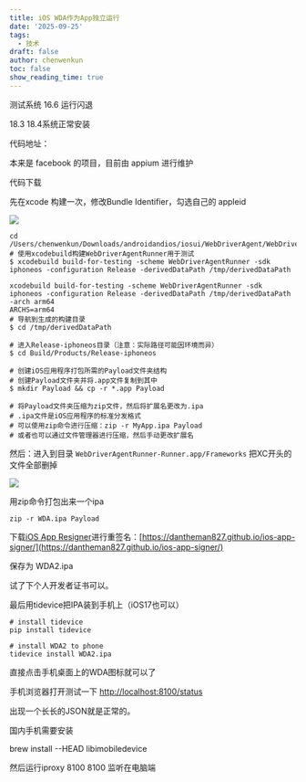 ```yaml
---
title: iOS WDA作为App独立运行
date: '2025-09-25'
tags:
  - 技术
draft: false
author: chenwenkun
toc: false
show_reading_time: true
---
```

测试系统 16.6 运行闪退

18.3 18.4系统正常安装

代码地址：

本来是 facebook 的项目，目前由 appium 进行维护

代码下载

先在xcode 构建一次，修改Bundle Identifier，勾选自己的 appleid

![](https://prod-files-secure.s3.us-west-2.amazonaws.com/c205fb54-92b2-4987-8be3-972b67d27acc/cb756a73-27bc-4b0d-951a-858df3344b59/image.png?X-Amz-Algorithm=AWS4-HMAC-SHA256&X-Amz-Content-Sha256=UNSIGNED-PAYLOAD&X-Amz-Credential=ASIAZI2LB4664WA5XFEE%2F20251013%2Fus-west-2%2Fs3%2Faws4_request&X-Amz-Date=20251013T005416Z&X-Amz-Expires=3600&X-Amz-Security-Token=IQoJb3JpZ2luX2VjEJD%2F%2F%2F%2F%2F%2F%2F%2F%2F%2FwEaCXVzLXdlc3QtMiJHMEUCIQCoYiVYU6Y2PIrlk6yKJPVEDVkH%2BdRcOB89dYhd18ne%2FAIgY%2BFE5GJt766P0aD9yf%2F%2FHFF15EGkzm9jiYfS%2BDG6AxAq%2FwMIORAAGgw2Mzc0MjMxODM4MDUiDDVOUjqs147wGmnN3SrcA8aIIKPn7dcYt6gHoUX5l3DbKKocqCFy%2FEMIULPzwG9womI0hpQc3SHDr9rZPumYnbhTWb8%2BAu8oxkT%2FJTnj%2BLTQWDVgDQF6HIPPy4NLrL5xnr1Q2zRbwo8um%2Bydjaks6J%2BkWImwy4f1MHrIJ4HK9cuJAgzaLiBxtTlz2Znuu5QzNaDSnb7Jz46JliVYHtHibdpPQ4q8pWpWvLBJcpb%2BYvoG9tvLYDcZ72rT%2BqwoK62kziLMELHXKPgT6JNID4ciPBBiRDNUUetD2gpq%2F1iuwLiy4BzD1DwiJ4sOW1UP0ViiSIhceQ3XJRVLBbFGQihbl3jQAiWpUtx9%2F%2BjP0BaDMj81F%2FNr2Onz83gO2j2QqtkEg19rZwi3l4blHtXk8XPJos%2FfPOJ2VH6FXZ4K5qBbwGPlEK8W8irdISXwGhONxfc98LSHNFQ%2BD0hgvybrd8CbtY%2B9VOhXnSfOQjS6YUFDl%2BMOrYezkZGThceVxPBpWgA%2BEkaZfkjDBETMGsEf203A1nV8y%2Frdtlx%2FIVPlyaNg3TFoZclkuic6UAwYME81uaLP2J0SMAJolnNPqhIAiG%2BZO2WdkwMuWuaaSARfEaP%2BSbx40YXW39vc6QGpyWIwfizjSfMVzzzXy4mB7tdGMNj%2BsMcGOqUBMKlWr6OFkSWA4m6BU%2BsCWV3EKWTUWchGFBiEEzD1gdcrgEQUVlPOd6aBbI2CVU1hr4GbFfe9p6JpLpxUkyghBOfJgq9Ja1iWJlbSlte4d2IWk%2BxLld7yySNrD%2Fa0T1F9GBWnNQEtvdK23QN8Az%2BsOXuSpDdnwtqYkSs49oX6lf7Axx06Ize4CzUmjO%2FS9r%2F94Hfai0y%2BG8l0tybnjo0TBH1s%2FstK&X-Amz-Signature=8f51ea4d97cb13c359b11903674e29a4c0f39649fa3c89c9377d9f88499fe22f&X-Amz-SignedHeaders=host&x-amz-checksum-mode=ENABLED&x-id=GetObject)

```shell
cd /Users/chenwenkun/Downloads/androidandios/iosui/WebDriverAgent/WebDriverAgent
# 使用xcodebuild构建WebDriverAgentRunner用于测试
$ xcodebuild build-for-testing -scheme WebDriverAgentRunner -sdk iphoneos -configuration Release -derivedDataPath /tmp/derivedDataPath

xcodebuild build-for-testing -scheme WebDriverAgentRunner -sdk iphoneos -configuration Release -derivedDataPath /tmp/derivedDataPath -arch arm64
ARCHS=arm64
# 导航到生成的构建目录
$ cd /tmp/derivedDataPath

# 进入Release-iphoneos目录（注意：实际路径可能因环境而异）
$ cd Build/Products/Release-iphoneos

# 创建iOS应用程序打包所需的Payload文件夹结构
# 创建Payload文件夹并将.app文件复制到其中
$ mkdir Payload && cp -r *.app Payload

# 将Payload文件夹压缩为zip文件，然后将扩展名更改为.ipa
# .ipa文件是iOS应用程序的标准分发格式
# 可以使用zip命令进行压缩：zip -r MyApp.ipa Payload
# 或者也可以通过文件管理器进行压缩，然后手动更改扩展名
```

然后：进入到目录 `WebDriverAgentRunner-Runner.app/Frameworks` 把XC开头的文件全部删掉

![](https://prod-files-secure.s3.us-west-2.amazonaws.com/c205fb54-92b2-4987-8be3-972b67d27acc/358b8d2b-1bfe-4fb9-beb5-83e1de5f201e/image.png?X-Amz-Algorithm=AWS4-HMAC-SHA256&X-Amz-Content-Sha256=UNSIGNED-PAYLOAD&X-Amz-Credential=ASIAZI2LB4664WA5XFEE%2F20251013%2Fus-west-2%2Fs3%2Faws4_request&X-Amz-Date=20251013T005416Z&X-Amz-Expires=3600&X-Amz-Security-Token=IQoJb3JpZ2luX2VjEJD%2F%2F%2F%2F%2F%2F%2F%2F%2F%2FwEaCXVzLXdlc3QtMiJHMEUCIQCoYiVYU6Y2PIrlk6yKJPVEDVkH%2BdRcOB89dYhd18ne%2FAIgY%2BFE5GJt766P0aD9yf%2F%2FHFF15EGkzm9jiYfS%2BDG6AxAq%2FwMIORAAGgw2Mzc0MjMxODM4MDUiDDVOUjqs147wGmnN3SrcA8aIIKPn7dcYt6gHoUX5l3DbKKocqCFy%2FEMIULPzwG9womI0hpQc3SHDr9rZPumYnbhTWb8%2BAu8oxkT%2FJTnj%2BLTQWDVgDQF6HIPPy4NLrL5xnr1Q2zRbwo8um%2Bydjaks6J%2BkWImwy4f1MHrIJ4HK9cuJAgzaLiBxtTlz2Znuu5QzNaDSnb7Jz46JliVYHtHibdpPQ4q8pWpWvLBJcpb%2BYvoG9tvLYDcZ72rT%2BqwoK62kziLMELHXKPgT6JNID4ciPBBiRDNUUetD2gpq%2F1iuwLiy4BzD1DwiJ4sOW1UP0ViiSIhceQ3XJRVLBbFGQihbl3jQAiWpUtx9%2F%2BjP0BaDMj81F%2FNr2Onz83gO2j2QqtkEg19rZwi3l4blHtXk8XPJos%2FfPOJ2VH6FXZ4K5qBbwGPlEK8W8irdISXwGhONxfc98LSHNFQ%2BD0hgvybrd8CbtY%2B9VOhXnSfOQjS6YUFDl%2BMOrYezkZGThceVxPBpWgA%2BEkaZfkjDBETMGsEf203A1nV8y%2Frdtlx%2FIVPlyaNg3TFoZclkuic6UAwYME81uaLP2J0SMAJolnNPqhIAiG%2BZO2WdkwMuWuaaSARfEaP%2BSbx40YXW39vc6QGpyWIwfizjSfMVzzzXy4mB7tdGMNj%2BsMcGOqUBMKlWr6OFkSWA4m6BU%2BsCWV3EKWTUWchGFBiEEzD1gdcrgEQUVlPOd6aBbI2CVU1hr4GbFfe9p6JpLpxUkyghBOfJgq9Ja1iWJlbSlte4d2IWk%2BxLld7yySNrD%2Fa0T1F9GBWnNQEtvdK23QN8Az%2BsOXuSpDdnwtqYkSs49oX6lf7Axx06Ize4CzUmjO%2FS9r%2F94Hfai0y%2BG8l0tybnjo0TBH1s%2FstK&X-Amz-Signature=6e740c6eff8715c15bc60a40b53600df9437bf62e346737302fa68fc90e09939&X-Amz-SignedHeaders=host&x-amz-checksum-mode=ENABLED&x-id=GetObject)

用zip命令打包出来一个ipa

```shell
zip -r WDA.ipa Payload
```

下载[iOS App Resigner](https://zhida.zhihu.com/search?content_id=237756070&content_type=Article&match_order=1&q=iOS%20App%20Resigner&zd_token=eyJhbGciOiJIUzI1NiIsInR5cCI6IkpXVCJ9.eyJpc3MiOiJ6aGlkYV9zZXJ2ZXIiLCJleHAiOjE3NDQzNTQ0ODAsInEiOiJpT1MgQXBwIFJlc2lnbmVyIiwiemhpZGFfc291cmNlIjoiZW50aXR5IiwiY29udGVudF9pZCI6MjM3NzU2MDcwLCJjb250ZW50X3R5cGUiOiJBcnRpY2xlIiwibWF0Y2hfb3JkZXIiOjEsInpkX3Rva2VuIjpudWxsfQ.XGwOKX0ujlvhojSuRT3SlA0sDFnQK-FxDJr60CX6YqU&zhida_source=entity)进行重签名：[https://dantheman827.github.io/ios-app-signer/](https://dantheman827.github.io/ios-app-signer/)

保存为 WDA2.ipa

试了下个人开发者证书可以。

最后用tidevice把IPA装到手机上（iOS17也可以）

```shell
# install tidevice
pip install tidevice

# install WDA2 to phone
tidevice install WDA2.ipa
```

直接点击手机桌面上的WDA图标就可以了

手机浏览器打开测试一下 [http://localhost:8100/status](http://localhost:8100/status)

出现一个长长的JSON就是正常的。

国内手机需要安装

brew install --HEAD libimobiledevice

然后运行iproxy 8100 8100 监听在电脑端
